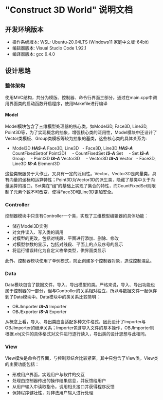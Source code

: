# "Construct 3D World" 说明文档

  

## 开发环境版本

- 操作系统版本: WSL: Ubuntu-20.04LTS (Windows11 家庭中文版-64bit)
- 编辑器版本: Visual Studio Code 1.92.1
- 编译器版本: gcc 9.4.0

## 设计思路


### 整体架构


使用MVC结构，共分为模版、控制器、命令行界面三部分，通过在main.cpp中调用界面类的启动函数开启程序，使用Makefile进行编译

#### Model

Model模块包含了三维模型处理器的核心类，如Model3D, Face3D, Line3D, Point3D等，为了实现概念的抽象，增强核心类的泛用性，Model模块中还设计了Vector类模板、Group类模板等较为抽象的基类，这些核心类的具体关系为:

- Model3D ***HAS-A*** Face3D, Line3D
  - Face3D, Line3D ***HAS-A*** CountFixedSet(of Point3D)
    - CountFixedSet ***IS-A*** Set
    - Set ***IS-A*** Group
    - Point3D ***IS-A*** Vector3D
    - Vector3D ***IS-A*** Vector
  - Face3D, Line3D ***IS-A*** Element3D

这些类既服务于大作业，又具有一定的泛用性。Vector、Vector3D是向量类，具有向量的坐标和运算特性；Point3D为Vector3D的派生类，隐藏了基类中关于向量运算的接口。Set类在“组”的基础上实现了集合的特性，而CountFixedSet则限制了元素个数不可改变，使得Face3D和Line3D更加安全。

### Controller

控制器模块中只含有Controller一个类，实现了三维模型编辑器的具体功能：

- 储存Model3D实例
- 对文件读入、写入类的调用
- 对模型的更改，包括对线段、平面进行添加、删除、修改
- 对模型参数的显示，包括对线段、平面上的点及序号的显示
- 将运行错误转化为自定义枚举类型，供界面类显示

此外，控制器模块使用了单例模式，防止创建多个控制器对象，造成控制混乱。

### Data

Data模块包含了数据文件，导入、导出模型的类。严格来说，导入、导出功能也属于控制器的一部分，但与Controller的关系相对独立，所以与数据文件一起保存到了Data模块中。Data模块中的类关系比较简明：

- OBJImporter ***IS-A*** Importer
- OBJExporter ***IS-A*** Exporter

从概念上看，导入、导出类应当适配多种文件格式，因此设计了Importer与OBJImporter的继承关系；Importer包含导入文件的基本操作，OBJImporter则根据.obj文件的具体格式对文件进行逐行读入，导出类的设计思想与此相同。

### View

View模块是命令行界面，与控制器结合比较紧密，其中只包含了View类。View类的主要功能包括：

- 形成用户界面，实现用户与软件的交互
- 处理由控制器传出的操作结果信息，并反馈给用户
- 从用户输入中读取指令，调用相关接口并获得程序反馈
- 保持程序健壮性，对非法用户输入进行处理